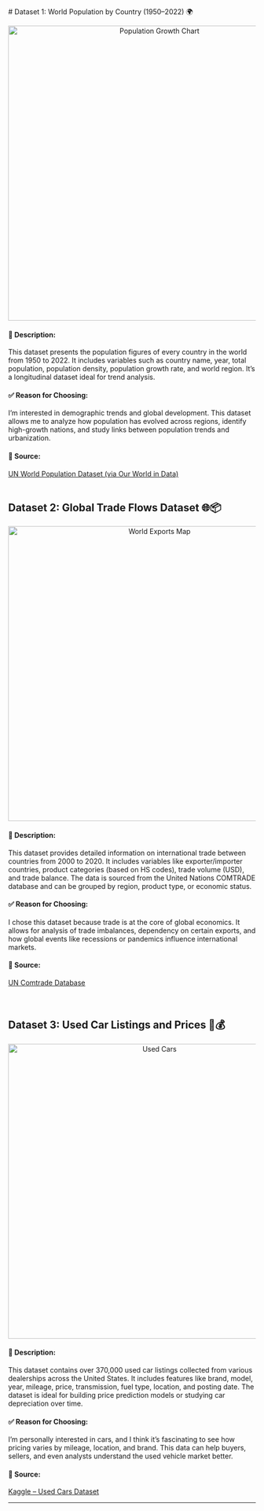 <br>
# Dataset 1: World Population by Country (1950–2022) 🌍

<p align="center">
  <img src="https://ourworldindata.org/cdn-cgi/imagedelivery/qLq-8BTgXU8yG0N6HnOy8g/4e03e8ca-8d4d-4cba-e600-695f98fb6700/w=850" alt="Population Growth Chart" width="600"/>
</p>

#### 📌 Description:
This dataset presents the population figures of every country in the world from 1950 to 2022. It includes variables such as country name, year, total population, population density, population growth rate, and world region. It’s a longitudinal dataset ideal for trend analysis.

#### ✅ Reason for Choosing:
I’m interested in demographic trends and global development. This dataset allows me to analyze how population has evolved across regions, identify high-growth nations, and study links between population trends and urbanization.

#### 🔗 Source:
[UN World Population Dataset (via Our World in Data)](https://ourworldindata.org/world-population-growth)
<br>
<br>
## Dataset 2: Global Trade Flows Dataset 🌐📦

<p align="center">
  <img src="https://www.wto.org/images/img_index/photos/servicesdata26423_lg.jpg" alt="World Exports Map" width="600"/>
</p>

#### 📌 Description:
This dataset provides detailed information on international trade between countries from 2000 to 2020. It includes variables like exporter/importer countries, product categories (based on HS codes), trade volume (USD), and trade balance. The data is sourced from the United Nations COMTRADE database and can be grouped by region, product type, or economic status.

#### ✅ Reason for Choosing:
I chose this dataset because trade is at the core of global economics. It allows for analysis of trade imbalances, dependency on certain exports, and how global events like recessions or pandemics influence international markets.

#### 🔗 Source:
[UN Comtrade Database](https://comtrade.un.org/data)
<br>
<br>
<br>
## Dataset 3: Used Car Listings and Prices 🚗💰

<p align="center">
  <img src="https://www.usimportdata.com/blogs/uploads/images/202507/image_750x_6888c731ebfd8.png" alt="Used Cars" width="600"/>
</p>

#### 📌 Description:
This dataset contains over 370,000 used car listings collected from various dealerships across the United States. It includes features like brand, model, year, mileage, price, transmission, fuel type, location, and posting date. The dataset is ideal for building price prediction models or studying car depreciation over time.

#### ✅ Reason for Choosing:
I’m personally interested in cars, and I think it’s fascinating to see how pricing varies by mileage, location, and brand. This data can help buyers, sellers, and even analysts understand the used vehicle market better.

#### 🔗 Source:
[Kaggle – Used Cars Dataset](https://www.kaggle.com/datasets/austinreese/craigslist-carstrucks-data)

---
